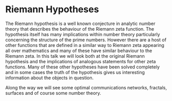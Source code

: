Riemann Hypotheses
==================

The Riemann hypothesis is a well known conjecture in analytic number theory that describes the behaviour of the Riemann zeta function.
The hypothesis itself has many implications within number theory particularly concerning the structure of the prime numbers.
However there are a host of other functions that are defined in a similar way to Riemann zeta appearing all over mathematics and many of these have similar behaviour to the Riemann zeta.
In this talk we will look both at the original Riemann hypothesis and the implications of analogous statements for other zeta functions.
Many of these other hypotheses have been solved completely and in some cases the truth of the hypothesis gives us interesting information about the objects in question.

Along the way we will see some optimal communications networks, fractals, surfaces and of course some number theory.
